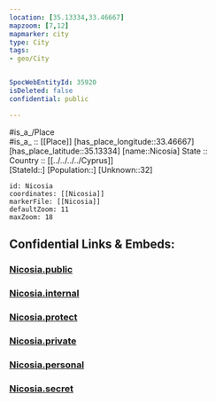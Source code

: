 ```yaml
---
location: [35.13334,33.46667] 
mapzoom: [7,12] 
mapmarker: city 
type: City
tags:
- geo/City


SpocWebEntityId: 35920
isDeleted: false
confidential: public

---
```

#is_a_/Place  
#is_a_ :: [[Place]] 
[has_place_longitude::33.46667] 
[has_place_latitude::35.13334] 
[name::Nicosia] 
State ::  
Country :: [[../../../../Cyprus]]  
[StateId::] 
[Population::] 
[Unknown::32] 


```leaflet
id: Nicosia
coordinates: [[Nicosia]] 
markerFile: [[Nicosia]] 
defaultZoom: 11 
maxZoom: 18
```


## Confidential Links & Embeds: 

### [Nicosia.public](/_public/\Earth\Continent\Europe\Europe~South\Cyprus\Districts~Cyprus~North\CityNicosia.public.md) 

### [Nicosia.internal](/_internal/\Earth\Continent\Europe\Europe~South\Cyprus\Districts~Cyprus~North\CityNicosia.internal.md) 

### [Nicosia.protect](/_protect/\Earth\Continent\Europe\Europe~South\Cyprus\Districts~Cyprus~North\CityNicosia.protect.md) 

### [Nicosia.private](/_private/\Earth\Continent\Europe\Europe~South\Cyprus\Districts~Cyprus~North\CityNicosia.private.md) 

### [Nicosia.personal](/_personal/\Earth\Continent\Europe\Europe~South\Cyprus\Districts~Cyprus~North\CityNicosia.personal.md) 

### [Nicosia.secret](/_secret/\Earth\Continent\Europe\Europe~South\Cyprus\Districts~Cyprus~North\CityNicosia.secret.md)

